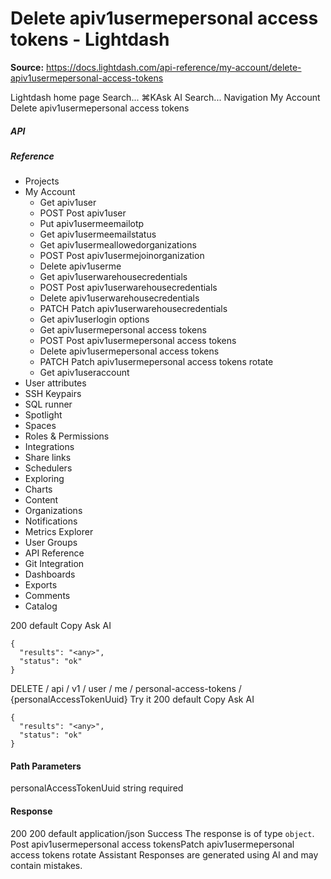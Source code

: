 # Delete apiv1usermepersonal access tokens - Lightdash

**Source:** https://docs.lightdash.com/api-reference/my-account/delete-apiv1usermepersonal-access-tokens

Lightdash home page
Search...
⌘KAsk AI
Search...
Navigation
My Account
Delete apiv1usermepersonal access tokens
##### API


##### Reference
  * Projects
  * My Account
    * Get apiv1user
    * POST
Post apiv1user
    * Put apiv1usermeemailotp
    * Get apiv1usermeemailstatus
    * Get apiv1usermeallowedorganizations
    * POST
Post apiv1usermejoinorganization
    * Delete apiv1userme
    * Get apiv1userwarehousecredentials
    * POST
Post apiv1userwarehousecredentials
    * Delete apiv1userwarehousecredentials
    * PATCH
Patch apiv1userwarehousecredentials
    * Get apiv1userlogin options
    * Get apiv1usermepersonal access tokens
    * POST
Post apiv1usermepersonal access tokens
    * Delete apiv1usermepersonal access tokens
    * PATCH
Patch apiv1usermepersonal access tokens rotate
    * Get apiv1useraccount
  * User attributes
  * SSH Keypairs
  * SQL runner
  * Spotlight
  * Spaces
  * Roles & Permissions
  * Integrations
  * Share links
  * Schedulers
  * Exploring
  * Charts
  * Content
  * Organizations
  * Notifications
  * Metrics Explorer
  * User Groups
  * API Reference
  * Git Integration
  * Dashboards
  * Exports
  * Comments
  * Catalog


200
default
Copy
Ask AI
```
{
  "results": "<any>",
  "status": "ok"
}
```

DELETE
/
api
/
v1
/
user
/
me
/
personal-access-tokens
/
{personalAccessTokenUuid}
Try it
200
default
Copy
Ask AI
```
{
  "results": "<any>",
  "status": "ok"
}
```

#### Path Parameters
personalAccessTokenUuid
string
required
#### Response
200
200 default
application/json
Success
The response is of type `object`.
Post apiv1usermepersonal access tokensPatch apiv1usermepersonal access tokens rotate
Assistant
Responses are generated using AI and may contain mistakes.



